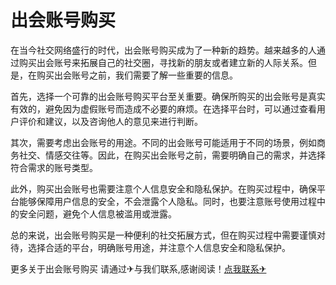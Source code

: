 # 出会账号购买

在当今社交网络盛行的时代，出会账号购买成为了一种新的趋势。越来越多的人通过购买出会账号来拓展自己的社交圈，寻找新的朋友或者建立新的人际关系。但是，在购买出会账号之前，我们需要了解一些重要的信息。

首先，选择一个可靠的出会账号购买平台至关重要。确保所购买的出会账号是真实有效的，避免因为虚假账号而造成不必要的麻烦。在选择平台时，可以通过查看用户评价和建议，以及咨询他人的意见来进行判断。

其次，需要考虑出会账号的用途。不同的出会账号可能适用于不同的场景，例如商务社交、情感交往等。因此，在购买出会账号之前，需要明确自己的需求，并选择符合需求的账号类型。

此外，购买出会账号也需要注意个人信息安全和隐私保护。在购买过程中，确保平台能够保障用户信息的安全，不会泄露个人隐私。同时，也要注意账号使用过程中的安全问题，避免个人信息被滥用或泄露。

总的来说，出会账号购买是一种便利的社交拓展方式，但在购买过程中需要谨慎对待，选择合适的平台，明确账号用途，并注意个人信息安全和隐私保护。

更多关于出会账号购买 请通过✈与我们联系,感谢阅读！[点我联系✈](https://doc.G208.com)